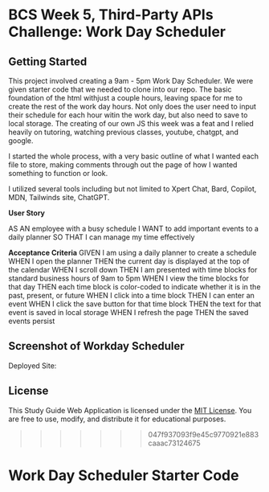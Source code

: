 # BCS Week 5, Third-Party APIs Challenge: Work Day Scheduler

## Getting Started

This project involved creating a 9am - 5pm Work Day Scheduler. We were given starter code that we needed to clone into our repo. The basic foundation of the html withjust a couple hours, leaving space for me to create the rest of the work day hours. Not only does the user need to input their schedule for each hour witin the work day, but also need to save to local storage. The creating of our own JS this week was a feat and I relied heavily on tutoring, watching previous classes, youtube, chatgpt, and google.

I started the whole process, with a very basic outline of what I wanted each file to store, making comments through out the page of how I wanted something to function or look.

I utilized several tools including but not limited to Xpert Chat, Bard, Copilot, MDN, Tailwinds site, ChatGPT.

**User Story**

AS AN employee with a busy schedule
I WANT to add important events to a daily planner
SO THAT I can manage my time effectively

**Acceptance Criteria**
GIVEN I am using a daily planner to create a schedule
WHEN I open the planner
THEN the current day is displayed at the top of the calendar
WHEN I scroll down
THEN I am presented with time blocks for standard business hours of 9am to 5pm
WHEN I view the time blocks for that day
THEN each time block is color-coded to indicate whether it is in the past, present, or future
WHEN I click into a time block
THEN I can enter an event
WHEN I click the save button for that time block
THEN the text for that event is saved in local storage
WHEN I refresh the page
THEN the saved events persist

## Screenshot of Workday Scheduler

Deployed Site: 


## License
This Study Guide Web Application is licensed under the [MIT License](link-to-license). You are free to use, modify, and distribute it for educational purposes.
>>>>>>> 047f937093f9e45c9770921e883caaac73124675
# Work Day Scheduler Starter Code
